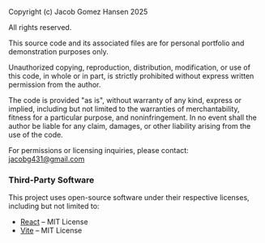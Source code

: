 Copyright (c) Jacob Gomez Hansen 2025

All rights reserved.

This source code and its associated files are for personal portfolio and demonstration purposes only.

Unauthorized copying, reproduction, distribution, modification, or use of this code, in whole or in part, is strictly prohibited without express written permission from the author.

The code is provided "as is", without warranty of any kind, express or implied, including but not limited to the warranties of merchantability, fitness for a particular purpose, and noninfringement. In no event shall the author be liable for any claim, damages, or other liability arising from the use of the code.

For permissions or licensing inquiries, please contact: jacobg431@gmail.com

### Third-Party Software

This project uses open-source software under their respective licenses, including but not limited to:

- [React](https://reactjs.org/) – MIT License
- [Vite](https://vitejs.dev/) – MIT License
